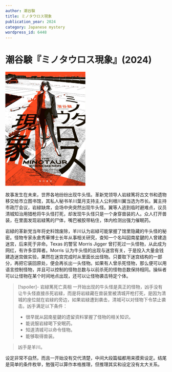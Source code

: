 ```yaml
---
author: 潮谷験
title: ミノタウロス現象
publication_year: 2024
category: Japanese mystery
wordpress_id: 6448
---
```


# 潮谷験『ミノタウロス現象』(2024)

<img src=images/2024_cover.jpg width=250/>

故事发生在未来，世界各地纷纷出现牛头怪。革新党领导人岩緑篤将古文书和遗物移交给市立图书馆，其私人秘书羊川葉月支持主人公利根川翼当选为市长。翼主持市政厅会议，岩緑缺席，会场中央突然出现牛头怪。翼等人逃到临时避难点，议员清城知治用猎枪将牛头怪打死，却发现牛头怪只是一个身穿兽装的人。众人打开兽装，在里面发现岩緑篤的尸体，嘴巴被胶带粘住，体内检测出强力催眠药。

岩緑的革新党当年将史料馆废除，羊川认为岩緑可能掌握了馆里隐藏的牛头怪的秘密。怪物专家永倉秀華博士长年从事相关研究，查知一个名叫図南星鍵的人曾建造迷宫，后来死于非命。Texas 的警官 Morris Jigger 曾打死过一头怪物，从此成为网红，有许多崇拜者。Morris 认为牛头怪的出现与迷宫有关，于是投入大量金钱建造迷宫做实验，果然在迷宫完成时从里面长出怪物。只要取下迷宫结构的一部分，再把它装回原处，便会再长出一头怪物。如果有人曾杀死怪物，那么便可以用语言控制怪物，并且可以控制的怪物总数与以前杀死的怪物总数保持相同。操纵者可以让怪物在某个时间地点出现，还可以让怪物袭击特定个体。

> [!spoiler]- 岩緑篤死亡真相
> 一开始出现的牛头怪是真正的怪物，凶手没有让牛头怪直接杀死岩緑，而是将岩緑藏在兽装里被清城开枪打死，是因为清城的座位就在岩緑的旁边，如果岩緑遭到袭击，清城可以对怪物下令禁止袭击。凶手满足以下条件：
> 
> * 很早就从図南星鍵的遗留资料掌握了怪物的相关知识。
> * 能说服岩緑喝下安眠药。
> * 知道清城可以命令怪物。
> * 能够取得兽装。

> 凶手是羊川。

设定非常不自然，而且一开始没有交代清楚，中间大段篇幅都用来摸索设定。结尾是简单的条件枚举，勉强可以算作本格推理，但推理其实和设定没有太大关系。